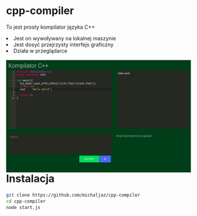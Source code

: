 # cpp-compiler

To jest prosty kompilator języka C++<br>
<li>
	Jest on wywoływany na lokalnej maszynie
</li>
<li>
	Jest dosyć przejrzysty interfejs graficzny
</li>
<li>
	Działa w przeglądarce
</li>
<br>
<img src="screenshot.png"
     alt="Screenshot"
     style="float: left; margin-right: 10px;" />

<h1>Instalacja</h1>

```bash
git clone https://github.com/michaljaz/cpp-compiler
cd cpp-compiler
node start.js
```
